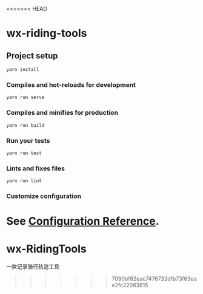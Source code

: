 <<<<<<< HEAD
# wx-riding-tools

## Project setup
```
yarn install
```

### Compiles and hot-reloads for development
```
yarn run serve
```

### Compiles and minifies for production
```
yarn run build
```

### Run your tests
```
yarn run test
```

### Lints and fixes files
```
yarn run lint
```

### Customize configuration
See [Configuration Reference](https://cli.vuejs.org/config/).
=======
# wx-RidingTools
一款记录骑行轨迹工具
>>>>>>> 7090bf62eac7476732dfb73f63eae2fc22083615
